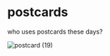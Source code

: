 <body>
  

  # postcards

who uses postcards these days?

![postcard (19)](https://github.com/user-attachments/assets/ee4ae6b4-df3a-439b-8bfd-b1fc09d9c958)
</body>
